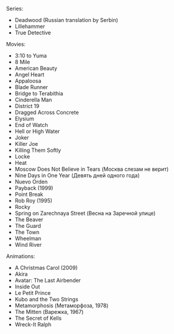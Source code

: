 Series:
  * Deadwood (Russian translation by Serbin)
  * Lillehammer
  * True Detective

Movies:
  * 3:10 to Yuma
  * 8 Mile
  * American Beauty
  * Angel Heart
  * Appaloosa
  * Blade Runner
  * Bridge to Terabithia
  * Cinderella Man
  * District 19
  * Dragged Across Concrete
  * Elysium
  * End of Watch
  * Hell or High Water
  * Joker
  * Killer Joe
  * Killing Them Softly
  * Locke
  * Heat
  * Moscow Does Not Believe in Tears (Москва слезам не верит)
  * Nine Days in One Year (Девять дней одного года)
  * Nuevo Orden
  * Payback (1999)
  * Point Break
  * Rob Roy (1995)
  * Rocky
  * Spring on Zarechnaya Street (Весна на Заречной улице)
  * The Beaver
  * The Guard
  * The Town
  * Wheelman
  * Wind River

Animations:
  * A Christmas Carol (2009)
  * Akira
  * Avatar: The Last Airbender
  * Inside Out
  * Le Petit Prince
  * Kubo and the Two Strings
  * Metamorphosis (Метаморфоза, 1978)
  * The Mitten (Варежка, 1967)
  * The Secret of Kells
  * Wreck-It Ralph
